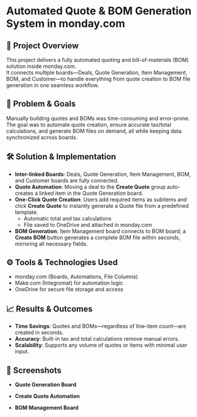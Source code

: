 # Automated Quote & BOM Generation System in monday.com

## 📌 Project Overview
This project delivers a fully automated quoting and bill-of-materials (BOM) solution inside monday.com.  
It connects multiple boards—Deals, Quote Generation, Item Management, BOM, and Customer—to handle everything from quote creation to BOM file generation in one seamless workflow.

## 🎯 Problem & Goals
Manually building quotes and BOMs was time-consuming and error-prone.  
The goal was to automate quote creation, ensure accurate tax/total calculations, and generate BOM files on demand, all while keeping data synchronized across boards.

## 🛠️ Solution & Implementation
- **Inter-linked Boards**: Deals, Quote Generation, Item Management, BOM, and Customer boards are fully connected.
- **Quote Automation**: Moving a deal to the **Create Quote** group auto-creates a linked item in the Quote Generation board.
- **One-Click Quote Creation**: Users add required items as subitems and click **Create Quote** to instantly generate a Quote file from a predefined template.  
  - Automatic total and tax calculations  
  - File saved to OneDrive and attached in monday.com
- **BOM Generation**: Item Management board connects to BOM board; a **Create BOM** button generates a complete BOM file within seconds, mirroring all necessary fields.

## ⚙️ Tools & Technologies Used
- monday.com (Boards, Automations, File Columns)
- Make.com (Integromat) for automation logic
- OneDrive for secure file storage and access

## 📈 Results & Outcomes
- **Time Savings**: Quotes and BOMs—regardless of line-item count—are created in seconds.  
- **Accuracy**: Built-in tax and total calculations remove manual errors.  
- **Scalability**: Supports any volume of quotes or items with minimal user input.

## 📸 Screenshots

- **Quote Generation Board**  


- **Create Quote Automation**  


- **BOM Management Board**  

